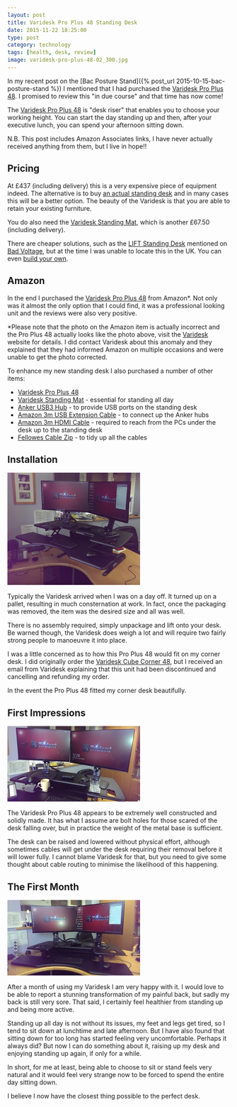 ```yaml
--- 
layout: post 
title: Varidesk Pro Plus 48 Standing Desk
date: 2015-11-22 18:25:00
type: post 
category: technology
tags: [health, desk, review]
image: varidesk-pro-plus-48-02_300.jpg
---
```


In my recent post on the [Bac Posture Stand]({% post_url 2015-10-15-bac-posture-stand %}) I mentioned that I had purchased the [Varidesk Pro Plus 48].
I promised to review this "in due course" and that time has now come!

<!--more-->

The [Varidesk Pro Plus 48] is "desk riser" that enables you to choose your working height. 
You can start the day standing up and then, after your executive lunch, you can spend your afternoon sitting down.

N.B. This post includes Amazon Associates links, I have never actually received anything from them, but I live in hope!!


## Pricing

At £437 (including delivery) this is a very expensive piece of equipment indeed. 
The alternative is to buy [an actual standing desk] and in many cases this will be a better option. 
The beauty of the Varidesk is that you are able to retain your existing furniture. 

You do also need the [Varidesk Standing Mat], which is another £67.50 (including delivery).

There are cheaper solutions, such as the [LIFT Standing Desk] mentioned on [Bad Voltage], but at the time I was unable to locate this in the UK. 
You can even [build your own].


## Amazon

In the end I purchased the [Varidesk Pro Plus 48] from Amazon*. 
Not only was it almost the only option that I could find, it was a professional looking unit and the reviews were also very positive. 

*Please note that the photo on the Amazon item is actually incorrect and the Pro Plus 48 actually looks like the photo above, visit the [Varidesk] website for details. 
I did contact Varidesk about this anomaly and they explained that they had informed Amazon on multiple occasions and were unable to get the photo corrected. 

To enhance my new standing desk I also purchased a number of other items:

 * [Varidesk Pro Plus 48]
 * [Varidesk Standing Mat] - essential for standing all day
 * [Anker USB3 Hub] - to provide USB ports on the standing desk
 * [Amazon 3m USB Extension Cable] - to connect up the Anker hubs
 * [Amazon 3m HDMI Cable] - required to reach from the PCs under the desk up to the standing desk
 * [Fellowes Cable Zip] - to tidy up all the cables


## Installation

<a href="/assets/varidesk-pro-plus-48-02.jpg"><img src="/assets/varidesk-pro-plus-48-02_300.jpg" class="image-right"></a>

Typically the Varidesk arrived when I was on a day off. It turned up on a pallet, resulting in much consternation at work. 
In fact, once the packaging was removed, the item was the desired size and all was well. 

There is no assembly required, simply unpackage and lift onto your desk.
Be warned though, the Varidesk does weigh a lot and will require two fairly strong people to manoeuvre it into place. 

I was a little concerned as to how this Pro Plus 48 would fit on my corner desk. 
I did originally order the [Varidesk Cube Corner 48](https://web.archive.org/web/20150906071124/http://www.varidesk.com/cubicle-standing-desk-cube-corner-48), but I received an email from Varidesk explaining that this unit had been discontinued and cancelling and refunding my order.

In the event the Pro Plus 48 fitted my corner desk beautifully.

## First Impressions

<a href="/assets/varidesk-pro-plus-48-01.jpg"><img src="/assets/varidesk-pro-plus-48-01_300.jpg" class="image-left"></a>

The Varidesk Pro Plus 48 appears to be extremely well constructed and solidly made. 
It has what I assume are bolt holes for those scared of the desk falling over, but in practice the weight of the metal base is sufficient.

The desk can be raised and lowered without physical effort, although sometimes cables will get under the desk requiring their removal before it will lower fully. 
I cannot blame Varidesk for that, but you need to give some thought about cable routing to minimise the likelihood of this happening.


## The First Month

<a href="/assets/varidesk-pro-plus-48-03.jpg"><img src="/assets/varidesk-pro-plus-48-03_300.jpg" class="image-right"></a>

After a month of using my Varidesk I am very happy with it. 
I would love to be able to report a stunning transformation of my painful back, but sadly my back is still very sore. 
That said, I certainly feel healthier from standing up and being more active. 

Standing up all day is not without its issues, my feet and legs get tired, so I tend to sit down at lunchtime and late afternoon. 
But I have also found that sitting down for too long has started feeling very uncomfortable. 
Perhaps it always did? 
But now I can do something about it, raising up my desk and enjoying standing up again, if only for a while.

In short, for me at least, being able to choose to sit or stand feels very natural and it would feel very strange now to be forced to spend the entire day sitting down.

I believe I now have the closest thing possible to the perfect desk.


[Bad Voltage]: http://www.badvoltage.org/2015/09/17/1x50/
[Lift Standing Desk]: http://www.amazon.co.uk/gp/product/B00NR2AA8U/ref=as_li_tl?ie=UTF8&camp=1634&creative=19450&creativeASIN=B00NR2AA8U&linkCode=as2&tag=robsquadnet-21
[Varidesk]: http://uk.varidesk.com/varidesk-pro-plus-48
[Varidesk Pro Plus 48]: http://www.amazon.co.uk/gp/product/B00UKES3S2/ref=as_li_tl?ie=UTF8&camp=1634&creative=19450&creativeASIN=B00UKES3S2&linkCode=as2&tag=robsquadnet-21
[Varidesk Standing Mat]: http://www.amazon.co.uk/gp/product/B00IU4FMOM/ref=as_li_tl?ie=UTF8&camp=1634&creative=19450&creativeASIN=B00IU4FMOM&linkCode=as2&tag=robsquadnet-21
[Cable Tidy]: http://www.amazon.co.uk/dp/B001GXQUKO
[Fellowes Cable Zip]: http://www.amazon.co.uk/gp/product/B001IVOPJ2/ref=as_li_tl?ie=UTF8&camp=1634&creative=19450&creativeASIN=B001IVOPJ2&linkCode=as2&tag=robsquadnet-21
[Anker USB3 Hub]: http://www.amazon.co.uk/gp/product/B00O0L2NWI/ref=as_li_tl?ie=UTF8&camp=1634&creative=19450&creativeASIN=B00O0L2NWI&linkCode=as2&tag=robsquadnet-21
[Amazon 3m HDMI Cable]: http://www.amazon.co.uk/gp/product/B003L1ZYYW/ref=as_li_tl?ie=UTF8&camp=1634&creative=19450&creativeASIN=B003L1ZYYW&linkCode=as2&tag=robsquadnet-21
[Amazon 3m USB Extension Cable]: http://www.amazon.co.uk/gp/product/B00NH12O5I/ref=as_li_tl?ie=UTF8&camp=1634&creative=19450&creativeASIN=B00NH12O5I&linkCode=as2&tag=robsquadnet-21
[build your own]: http://lifehacker.com/5929765/make-yourself-a-standing-desk-this-weekend
[an actual standing desk]: http://www.ikea.com/gb/en/campaigns/home-office/standing-desks.html


